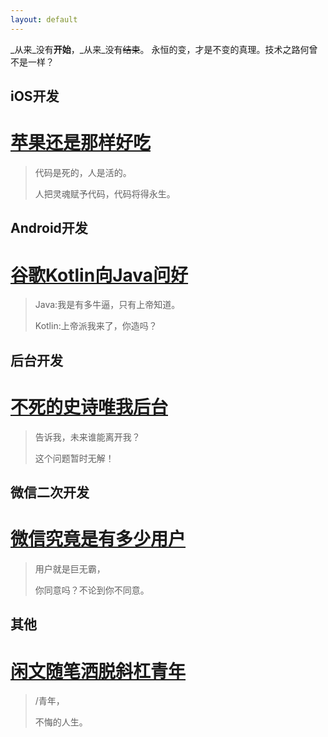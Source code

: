 ```yaml
---
layout: default
---
```


_从来_没有**开始**，_从来_没有~~结束~~。 永恒的变，才是不变的真理。技术之路何曾不是一样？



## iOS开发

# [苹果还是那样好吃](md/iOSCodeMark.md)

>  代码是死的，人是活的。
>
>  人把灵魂赋予代码，代码将得永生。







## Android开发

# [谷歌Kotlin向Java问好](md/androidCodeMark.md)

> Java:我是有多牛逼，只有上帝知道。
>
> Kotlin:上帝派我来了，你造吗？







## 后台开发

# [不死的史诗唯我后台](md/platformCodeMark.md)

>  告诉我，未来谁能离开我？
>
>  这个问题暂时无解！







## 微信二次开发

# [微信究竟是有多少用户](md/wxCodeMark.md)

>  用户就是巨无霸，
>
>  你同意吗？不论到你不同意。





## 其他

# [闲文随笔洒脱斜杠青年](md/others.md)

>  /青年，
>
>  不悔的人生。

